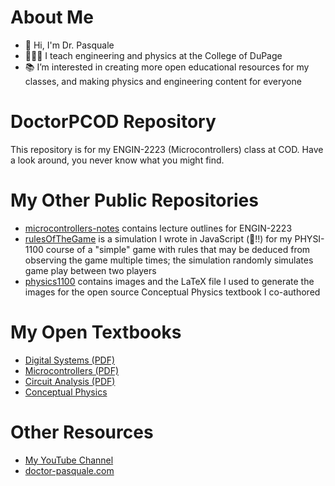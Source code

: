 # About Me

- 👋 Hi, I'm Dr. Pasquale
- 👩🏻‍🏫 I teach engineering and physics at the College of DuPage
- 📚 I’m interested in creating more open educational resources for my classes, and making physics and engineering content for everyone

# DoctorPCOD Repository

This repository is for my ENGIN-2223 (Microcontrollers) class at COD. Have a look around, you never know what you might find.

# My Other Public Repositories

- [microcontrollers-notes](https://github.com/DoctorPCOD/microcontrollers-notes) contains lecture outlines for ENGIN-2223
- [rulesOfTheGame](https://github.com/DoctorPCOD/rulesOfTheGame) is a simulation I wrote in JavaScript (😬!!) for my PHYSI-1100 course of a "simple" game with rules that may be deduced from observing the game multiple times; the simulation randomly simulates game play between two players
- [physics1100](https://github.com/DoctorPCOD/physics1100) contains images and the LaTeX file I used to generate the images for the open source Conceptual Physics textbook I co-authored

# My Open Textbooks

- [Digital Systems (PDF)](https://doctor-pasquale.com/wp-content/uploads/2020/11/DigitalSystemsBook.pdf)
- [Microcontrollers (PDF)](https://doctor-pasquale.com/wp-content/uploads/2021/02/The-Yellow-Book.pdf)
- [Circuit Analysis (PDF)](https://doctor-pasquale.com/wp-content/uploads/2021/09/CircuitAnalysisBook.pdf)
- [Conceptual Physics](https://cod.pressbooks.pub/physics1100/)

# Other Resources

- [My YouTube Channel](http://youtube.com/c/DrPasqualeCOD)
- [doctor-pasquale.com](https://doctor-pasquale.com)
